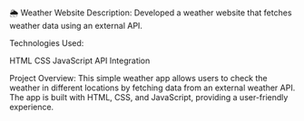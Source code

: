 🌦️ Weather Website
Description:
Developed a weather website that fetches weather data using an external API.

Technologies Used:

HTML
CSS
JavaScript
API Integration

Project Overview:
This simple weather app allows users to check the weather in different locations by fetching data from an external weather API. The app is built with HTML, CSS, and JavaScript, providing a user-friendly experience.
